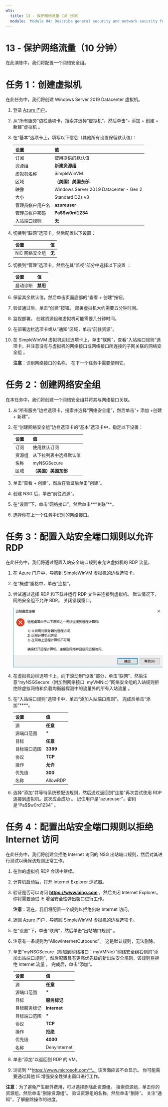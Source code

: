 ```yaml
---
wts:
  title: 13 - 保护网络流量（10 分钟）
  module: 'Module 04: Describe general security and network security features'
---
```

# <a name="13---secure-network-traffic-10-min"></a>13 - 保护网络流量（10 分钟）

在此演练中，我们将配置一个网络安全组。

# <a name="task-1-create-a-virtual-machine"></a>任务 1：创建虚拟机

在此任务中，我们将创建 Windows Server 2019 Datacenter 虚拟机。 

1. 登录 [Azure 门户](https://portal.azure.com)。

2. 从“所有服务”边栏选项卡，搜索并选择“虚拟机”，然后单击“+ 添加 + 创建 + 新建”虚拟机  。

3. 在“基本”选项卡上，填写以下信息（其他所有设置保留默认值）：

    | 设置 | 值 |
    |  -- | -- |
    | 订阅 | 使用提供的默认值 |
    | 资源组 | **新建资源组** |
    | 虚拟机名称 | SimpleWinVM |
    | 区域 | **（美国）美国东部**|
    | 映像 | Windows Server 2019 Datacenter - Gen 2|
    | 大小 | Standard D2s v3|
    | 管理员帐户用户名 | **azureuser** |
    | 管理员帐户密码 | **Pa$$w0rd1234**|
    | 入站端口规则 | **无**|

4. 切换到“联网”选项卡，然后配置以下设置：

    | 设置 | 值 |
    | -- | -- |
    | NIC 网络安全组 | **无**|

5. 切换到“管理”选项卡，然后在其“监视”部分中选择以下设置 ：

    | 设置 | 值 |
    | -- | -- |
    | 启动诊断 | **禁用**|

6. 保留其余默认值，然后单击页面底部的“查看 + 创建”按钮。

7. 验证通过后，单击“创建”按钮。 部署虚拟机大约需要五分钟时间。

8. 监视部署。 创建资源组和虚拟机可能需要几分钟时间。 

9. 在部署边栏选项卡或从“通知”区域，单击“前往资源”。 

10. 在 SimpleWinVM 虚拟机边栏选项卡上，单击“联网”，查看“入站端口规则”选项卡，并注意没有与虚拟机的网络接口或网络接口所连接的子网关联的网络安全组  。

    **注意**：识别网络接口的名称。 在下一个任务中需要使用它。

# <a name="task-2-create-a-network-security-group"></a>任务 2：创建网络安全组

在本任务中，我们将创建一个网络安全组并将其与网络接口关联。 

1. 从“所有服务”边栏选项卡，搜索并选择“网络安全组”，然后单击“+ 添加 +创建 + 新建”。

2. 在“创建网络安全组”边栏选项卡的“基本”选项卡中，指定以下设置：

    | 设置 | 值 |
    | -- | -- |
    | 订阅 | 使用默认订阅 |
    | 资源组 | 从下拉列表中选择默认值 |
    | 名称 | myNSGSecure |
    | 区域 | **（美国）美国东部**  |

3. 单击“查看 + 创建”，然后在验证后单击“创建”。

4. 创建 NSG 后，单击“前往资源”。

5. 在“设置”下，单击“网络接口”，然后单击**“关联”**。

6. 选择你在上一个任务中识别的网络接口。 

# <a name="task-3-configure-an-inbound-security-port-rule-to-allow-rdp"></a>任务 3：配置入站安全端口规则以允许 RDP

在此任务中，我们将通过配置入站安全端口规则来允许虚拟机的 RDP 流量。 

1. 在 Azure 门户中，导航到 SimpleWinVM 虚拟机的边栏选项卡。 

2. 在“概述”窗格中，单击“连接”。

3. 尝试通过选择 RDP 和下载并运行 RDP 文件来连接到虚拟机。 默认情况下，网络安全组不允许 RDP。 关闭错误窗口。 


    ![显示“虚拟机连接失败”错误消息的屏幕截图。](../images/1201.png)

4. 在虚拟机边栏选项卡上，向下滚动到“设置”部分，单击“联网”，然后注意“myNSGSecure（附加到网络接口: myVMNic）”网络安全组的入站规则拒绝除虚拟网络和负载均衡器探测中的流量外的所有入站流量  。

5. 在“入站端口规则”选项卡中，单击“添加入站端口规则”。 完成后单击“添加”****。 

    | 设置 | 值 |
    | -- | -- |
    | 源 | **任意**|
    | 源端口范围 | **\*** |
    | 目标 | **任意** |
    | 目标端口范围 | **3389** |
    | 协议 | **TCP** |
    | 操作 | **允许** |
    | 优先级 | **300** |
    | 名称 | AllowRDP |

6. 选择“添加”并等待系统预配该规则，然后通过返回到“连接”再次尝试使用 RDP 连接到虚拟机。这次应会成功 。 记住用户是“azureuser”，密码是“Pa$$w0rd1234” 。

# <a name="task-4-configure-an-outbound-security-port-rule-to-deny-internet-access"></a>任务 4：配置出站安全端口规则以拒绝 Internet 访问

在此任务中，我们将创建会拒绝 Internet 访问的 NSG 出站端口规则，然后对其进行测试以确保该规则正常工作。

1. 在你的虚拟机 RDP 会话中继续。 

2. 计算机启动后，打开 Internet Explorer 浏览器。 

3. 验证是否可以访问 **https://www.bing.com** ，然后关闭 Internet Explorer。 你将需要通过 IE 增强安全性弹出窗口进行工作。 

    **注意**：现在，我们将配置一个规则以拒绝出站 Internet 访问。 

4. 返回 Azure 门户，导航回 SimpleWinVM 虚拟机的边栏选项卡。 

5. 在“设置”下，单击“联网”，然后单击“出站端口规则”  。

6. 注意有一条规则为“AllowInternetOutbound”。 这是默认规则，无法删除。 

7. 单击“myNSGSecure（附加到网络接口：myVMNic）”网络安全组右侧的“添加出站端口规则”，然后配置具有更高优先级的新出站安全规则，该规则将拒绝 Internet 流量 。 完成后，单击“添加”。 

    | 设置 | 值 |
    | -- | -- |
    | 源 | **任意**|
    | 源端口范围 | **\*** |
    | 目标 | **服务标记** |
    | 目标服务标记 | **Internet** |
    | 目标端口范围 | **\*** |
    | 协议 | **TCP** |
    | 操作 | **拒绝** |
    | 优先级 | **4000** |
    | 名称 | DenyInternet |

8. 单击“添加”以返回到 RDP 的 VM。 

9. 浏览到 **https://www.microsoft.com**。 该页面应该不会显示。 你可能需要通过其他 IE 增强安全性弹出窗口进行工作。  

**注意**：为了避免产生额外费用，可以选择删除此资源组。 搜索资源组，单击你的资源组，然后单击“删除资源组”。 验证资源组的名称，然后单击“删除”。 关注“通知”，了解删除操作的进度。
